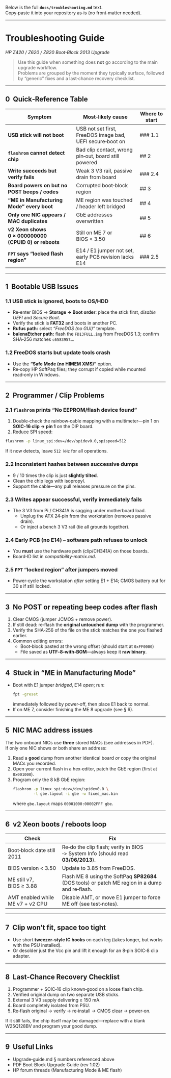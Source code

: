 Below is the full **`docs/troubleshooting.md`** text.  
Copy‑paste it into your repository as‑is (no front‑matter needed).

---

# Troubleshooting Guide  
_HP Z420 / Z620 / Z820 Boot‑Block 2013 Upgrade_

> Use this guide when something does **not** go according to the main upgrade workflow.  
> Problems are grouped by the moment they typically surface, followed by “generic” fixes and a last‑chance recovery checklist.

---

## 0  Quick‑Reference Table

| Symptom | Most‑likely cause | Where to start |
|---------|------------------|----------------|
| **USB stick will not boot** | USB not set first, FreeDOS image bad, UEFI secure‑boot on | ### 1.1 |
| **`flashrom` cannot detect chip** | Bad clip contact, wrong pin‑out, board still powered | ## 2 |
| **Write succeeds but verify fails** | Weak 3 V3 rail, passive drain from board | ### 2.4 |
| **Board powers on but no POST beeps / codes** | Corrupted boot‑block region | ## 3 |
| **“ME in Manufacturing Mode” every boot** | ME region was touched / header left bridged | ## 4 |
| **Only one NIC appears / MAC duplicates** | GbE addresses overwritten | ## 5 |
| **v2 Xeon shows 0 × 000000000 (CPUID 0) or reboots** | Still on ME 7 or BIOS < 3.50 | ## 6 |
| **`FPT` says “locked flash region”** | E14 / E1 jumper not set, early PCB revision lacks E14 | ### 2.5 |

---

## 1  Bootable USB Issues

### 1.1 USB stick is ignored, boots to OS/HDD  
* Re‑enter BIOS → **Storage → Boot order**: place the stick first, _disable UEFI_ and _Secure Boot_.  
* Verify the stick is **FAT32** and boots in another PC.  
* **Rufus path:** select *“FreeDOS (no GUI)”* template.  
* **balenaEtcher path:** flash the `FD13FULL.img` from FreeDOS 1.3; confirm SHA‑256 matches `c6583957…`.

### 1.2 FreeDOS starts but update tools crash  
* Use the **“Safe Mode (no HIMEM XMS)”** option.  
* Re‑copy HP SoftPaq files; they corrupt if copied while mounted read‑only in Windows.

---

## 2  Programmer / Clip Problems

### 2.1 `flashrom` prints “No EEPROM/flash device found”
1. Double‑check the rainbow‑cable mapping with a multimeter—pin 1 on **SOIC‑16 clip → pin 1** on the DIP board.  
2. Reduce SPI speed:  
```bash
flashrom -p linux_spi:dev=/dev/spidev0.0,spispeed=512
```  
   If it now detects, leave `512 kHz` for all operations.

### 2.2 Inconsistent hashes between successive dumps  
* 9 / 10 times the clip is just **slightly tilted**.  
* Clean the chip legs with isopropyl.  
* Support the cable—any pull releases pressure on the pins.

### 2.3 Writes appear successful, verify immediately fails  
* The 3 V3 from Pi / CH341A is sagging under motherboard load.  
  * Unplug the ATX 24‑pin from the workstation (removes passive drain).  
  * Or inject a bench 3 V3 rail (tie all grounds together).

### 2.4 Early PCB (no E14) – software path refuses to unlock  
* You **must** use the hardware path (clip/CH341A) on those boards.  
* Board‐ID list in _compatibility‑matrix.md_.

### 2.5 `FPT` “locked region” after jumpers moved  
* Power‑cycle the workstation _after_ setting E1 + E14; CMOS battery out for 30 s if still locked.

---

## 3  No POST or repeating beep codes after flash

1. Clear CMOS (jumper JCMOS + remove power).  
2. If still dead: re‑flash the **original untouched dump** with the programmer.  
3. Verify the SHA‑256 of the file on the stick matches the one you flashed earlier.  
4. Common editing errors:  
   * Boot‑block pasted at the wrong offset (should start at `0xFF0000`)  
   * File saved as **UTF‑8‑with‑BOM**—always keep it **raw binary**.

---

## 4  Stuck in “ME in Manufacturing Mode”

* Boot with E1 jumper _bridged_, E14 _open_; run:  
  ```bash
  fpt -greset
  ```  
  immediately followed by power‑off, then place E1 back to normal.  
* If on ME 7, consider finishing the ME 8 upgrade (see § 6).

---

## 5  NIC MAC address issues

The two onboard NICs use **three** stored MACs (see addresses in PDF).  
If only one NIC shows or both share an address:

1. Read a **good** dump from another identical board _or_ copy the original MACs you recorded.  
2. Open your current flash in a hex‑editor, patch the GbE region (first at `0x001000`).  
3. Program only the 8 kB GbE region:  
   ```bash
   flashrom -p linux_spi:dev=/dev/spidev0.0 \
            -l gbe.layout -i gbe -w fixed_mac.bin
   ```  
   where `gbe.layout` maps `00001000:00002FFF gbe`.

---

## 6  v2 Xeon boots / reboots loop

| Check | Fix |
|-------|-----|
| Boot‑block date still 2011 | Re‑do the clip flash; verify in BIOS ‑> System Info (should read **03/06/2013**). |
| BIOS version < 3.50 | Update to 3.85 from FreeDOS. |
| ME still v7, BIOS ≥ 3.88 | Flash ME 8 using the SoftPaq **SP82684** (DOS tools) or patch ME region in a dump and re‑flash. |
| AMT enabled while ME v7 + v2 CPU | Disable AMT, or move E1 jumper to force ME off (see test‑notes). |

---

## 7  Clip won’t fit, space too tight

* Use short **tweezer‑style IC hooks** on each leg (takes longer, but works with the PSU installed).  
* Or desolder just the Vcc pin and lift it enough for an 8‑pin SOIC‑8 clip adapter.

---

## 8  Last‑Chance Recovery Checklist

1. Programmer + SOIC‑16 clip known‑good on a loose flash chip.  
2. Verified original dump on two separate USB sticks.  
3. External 3 V3 supply delivering ≥ 150 mA.  
4. Board completely isolated from PSU.  
5. Re‑flash original → verify → re‑install → CMOS clear → power‑on.

If it still fails, the chip itself may be damaged—replace with a blank W25Q128BV and program your good dump.

---

## 9  Useful Links

* Upgrade‑guide.md § numbers referenced above  
* PDF Boot‑Block Upgrade Guide (rev 1.02)
* HP forum threads (Manufacturing Mode & ME flash) 
